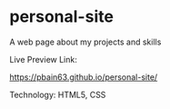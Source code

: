 # personal-site
A web page about my projects and skills

Live Preview Link:

https://pbain63.github.io/personal-site/



Technology: HTML5, CSS
